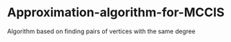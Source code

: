 # Approximation-algorithm-for-MCCIS
Algorithm based on finding pairs of vertices with the same degree

